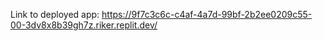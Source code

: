 Link to deployed app:
https://9f7c3c6c-c4af-4a7d-99bf-2b2ee0209c55-00-3dv8x8b39gh7z.riker.replit.dev/
